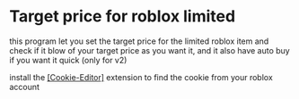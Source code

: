 
# Target price for roblox limited

<p>this program let you set the target price for the limited roblox item
and check if it blow of your target price as you want it,
and it also have auto buy if you want it quick (only for v2)</p>

install the <a href="https://chrome.google.com/webstore/detail/cookie-editor/hlkenndednhfkekhgcdicdfddnkalmdm?hl=id">[Cookie-Editor]</a> extension to find the cookie from your roblox account


